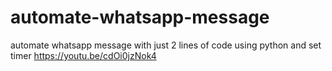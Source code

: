 # automate-whatsapp-message
automate whatsapp message with just 2 lines of code using python and set timer
https://youtu.be/cdOi0jzNok4
